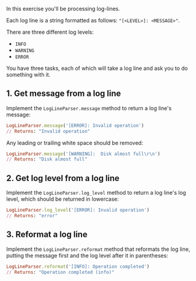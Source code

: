 In this exercise you'll be processing log-lines.

Each log line is a string formatted as follows: `"[<LEVEL>]: <MESSAGE>"`.

There are three different log levels:

- `INFO`
- `WARNING`
- `ERROR`

You have three tasks, each of which will take a log line and ask you to do something with it.

## 1. Get message from a log line

Implement the `LogLineParser.message` method to return a log line's message:

```ruby
LogLineParser.message('[ERROR]: Invalid operation')
// Returns: "Invalid operation"
```

Any leading or trailing white space should be removed:

```ruby
LogLineParser.message('[WARNING]:  Disk almost full\r\n')
// Returns: "Disk almost full"
```

## 2. Get log level from a log line

Implement the `LogLineParser.log_level` method to return a log line's log level, which should be returned in lowercase:

```ruby
LogLineParser.log_level('[ERROR]: Invalid operation')
// Returns: "error"
```

## 3. Reformat a log line

Implement the `LogLineParser.reformat` method that reformats the log line, putting the message first and the log level after it in parentheses:

```ruby
LogLineParser.reformat('[INFO]: Operation completed')
// Returns: "Operation completed (info)"
```
